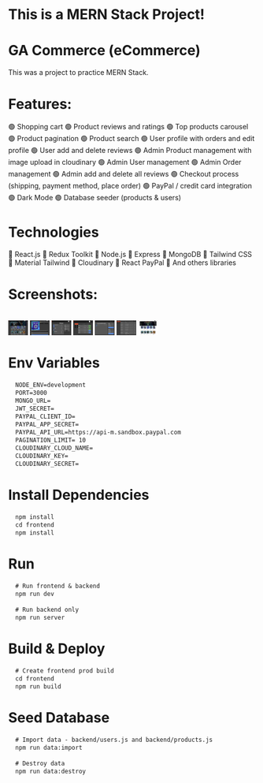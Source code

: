 # This is a MERN Stack Project!

# GA Commerce (eCommerce)

This was a project to practice MERN Stack.

# Features:

🟢 Shopping cart
🟢 Product reviews and ratings
🟢 Top products carousel
🟢 Product pagination
🟢 Product search
🟢 User profile with orders and edit profile
🟢 User add and delete reviews
🟢 Admin Product management with image upload in cloudinary
🟢 Admin User management
🟢 Admin Order management
🟢 Admin add and delete all reviews
🟢 Checkout process (shipping, payment method, place order)
🟢 PayPal / credit card integration
🟢 Dark Mode
🟢 Database seeder (products & users)

# Technologies

🔵 React.js
🔵 Redux Toolkit
🔵 Node.js
🔵 Express
🔵 MongoDB
🔵 Tailwind CSS
🔵 Material Tailwind
🔵 Cloudinary
🔵 React PayPal
🔵 And others libraries

# Screenshots:

<div style="display: inline_block"><br>
  <img align="center" alt="Alan-Js" height="30" width="40" src="/Project Images/1.png">
  <img align="center" alt="Alan-Js" height="30" width="40" src="/Project Images/2.png">
  <img align="center" alt="Alan-Js" height="30" width="40" src="/Project Images/3.png">
  <img align="center" alt="Alan-Js" height="30" width="40" src="/Project Images/4.png">
  <img align="center" alt="Alan-Js" height="30" width="40" src="/Project Images/5.png">
  <img align="center" alt="Alan-Js" height="30" width="40" src="/Project Images/6.png">
  <img align="center" alt="Alan-Js" height="30" width="40" src="/Project Images/7.png">
</div>

# Env Variables

```
  NODE_ENV=development
  PORT=3000
  MONGO_URL=
  JWT_SECRET=
  PAYPAL_CLIENT_ID=
  PAYPAL_APP_SECRET=
  PAYPAL_API_URL=https://api-m.sandbox.paypal.com
  PAGINATION_LIMIT= 10
  CLOUDINARY_CLOUD_NAME=
  CLOUDINARY_KEY=
  CLOUDINARY_SECRET=
```

# Install Dependencies

```
  npm install
  cd frontend
  npm install
```

# Run

```
  # Run frontend & backend
  npm run dev

  # Run backend only
  npm run server
```

# Build & Deploy

```
  # Create frontend prod build
  cd frontend
  npm run build
```

# Seed Database

```
  # Import data - backend/users.js and backend/products.js
  npm run data:import

  # Destroy data
  npm run data:destroy
```
